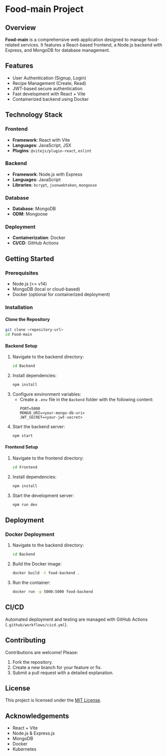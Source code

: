 # Food-main Project

## Overview
**Food-main** is a comprehensive web application designed to manage food-related services. It features a React-based frontend, a Node.js backend with Express, and MongoDB for database management.

## Features
- User Authentication (Signup, Login)
- Recipe Management (Create, Read)
- JWT-based secure authentication
- Fast development with React + Vite
- Containerized backend using Docker

## Technology Stack

### Frontend
- **Framework**: React with Vite
- **Languages**: JavaScript, JSX
- **Plugins**: `@vitejs/plugin-react`, `eslint`

### Backend
- **Framework**: Node.js with Express
- **Languages**: JavaScript
- **Libraries**: `bcrypt`, `jsonwebtoken`, `mongoose`

### Database
- **Database**: MongoDB
- **ODM**: Mongoose

### Deployment
- **Containerization**: Docker
- **CI/CD**: GitHub Actions

## Getting Started

### Prerequisites
- Node.js (>= v14)
- MongoDB (local or cloud-based)
- Docker (optional for containerized deployment)

### Installation

#### Clone the Repository
```bash
git clone <repository-url>
cd Food-main
```

#### Backend Setup
1. Navigate to the backend directory:
   ```bash
   cd Backend
   ```
2. Install dependencies:
   ```bash
   npm install
   ```
3. Configure environment variables:
   - Create a `.env` file in the `Backend` folder with the following content:
     ```env
     PORT=5000
     MONGO_URI=<your-mongo-db-uri>
     JWT_SECRET=<your-jwt-secret>
     ```
4. Start the backend server:
   ```bash
   npm start
   ```

#### Frontend Setup
1. Navigate to the frontend directory:
   ```bash
   cd Frontend
   ```
2. Install dependencies:
   ```bash
   npm install
   ```
3. Start the development server:
   ```bash
   npm run dev
   ```

## Deployment

### Docker Deployment
1. Navigate to the backend directory:
   ```bash
   cd Backend
   ```
2. Build the Docker image:
   ```bash
   docker build -t food-backend .
   ```
3. Run the container:
   ```bash
   docker run -p 5000:5000 food-backend
   ```

## CI/CD
Automated deployment and testing are managed with GitHub Actions (`.github/workflows/cicd.yml`).

## Contributing
Contributions are welcome! Please:
1. Fork the repository.
2. Create a new branch for your feature or fix.
3. Submit a pull request with a detailed explanation.

## License
This project is licensed under the [MIT License](LICENSE).

## Acknowledgements
- React + Vite
- Node.js & Express.js 
- MongoDB
- Docker
- Kubernetes

